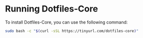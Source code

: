 # Running Dotfiles-Core

To install Dotfiles-Core, you can use the following command:

```bash
sudo bash -c "$(curl -sSL https://tinyurl.com/dotfiles-core)"
